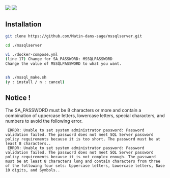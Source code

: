 <img src="https://img.shields.io/badge/MSSQL%20SERVER-CC2927?style=for-the-badge&logo=microsoftsqlserver&logoColor=white"> <img src="https://img.shields.io/badge/DOCKER-2496ED?style=for-the-badge&logo=Python&logoColor=white">


## Installation

```bash
git clone https://github.com/Matin-dans-sage/mssqlserver.git

cd ./mssqlserver

vi ./docker-compose.yml
(line 17) Change for SA_PASSWORD: MSSQLPASSWORD
Change the value of MSSQLPASSWORD to what you want.


sh ./mssql_make.sh
(y : install / n : cancel)

```

## Notice !

The SA_PASSWORD must be 8 characters or more and contain a combination of uppercase letters, lowercase letters, special characters, and numbers to avoid the following error.
```
 ERROR: Unable to set system administrator password: Password validation failed. The password does not meet SQL Server password policy requirements because it is too short. The password must be at least 8 characters..
 ERROR: Unable to set system administrator password: Password validation failed. The password does not meet SQL Server password policy requirements because it is not complex enough. The password must be at least 8 characters long and contain characters from three of the following four sets: Uppercase letters, Lowercase letters, Base 10 digits, and Symbols..
 
```
